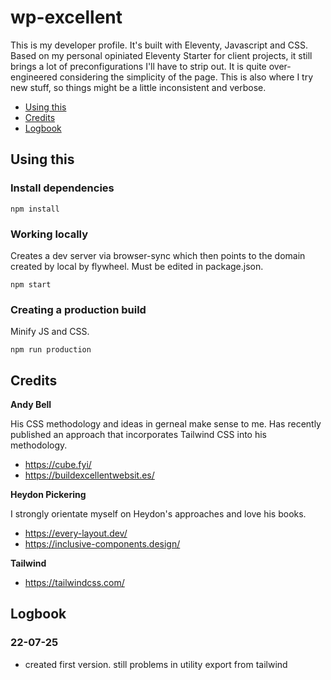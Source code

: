 # wp-excellent

This is my developer profile. It's built with Eleventy, Javascript and CSS. Based on my personal opiniated Eleventy Starter for client projects, it still brings a lot of preconfigurations I'll have to strip out. It is quite over-engineered considering the simplicity of the page.
This is also where I try new stuff, so things might be a little inconsistent and verbose.

- [Using this](#using-this)
- [Credits](#credits)
- [Logbook](#logbook)

## Using this

### Install dependencies

```
npm install
```

### Working locally

Creates a dev server via browser-sync which then points to the domain created by local by flywheel. Must be edited in package.json.

```
npm start
```

### Creating a production build

Minify JS and CSS.

```
npm run production
```

## Credits

**Andy Bell**

His CSS methodology and ideas in gerneal make sense to me. Has recently published an approach that incorporates Tailwind CSS into his methodology.

- https://cube.fyi/
- https://buildexcellentwebsit.es/

**Heydon Pickering**

I strongly orientate myself on Heydon's approaches and love his books.

- https://every-layout.dev/
- https://inclusive-components.design/

**Tailwind**

- https://tailwindcss.com/

## Logbook

### 22-07-25

- created first version. still problems in utility export from tailwind
